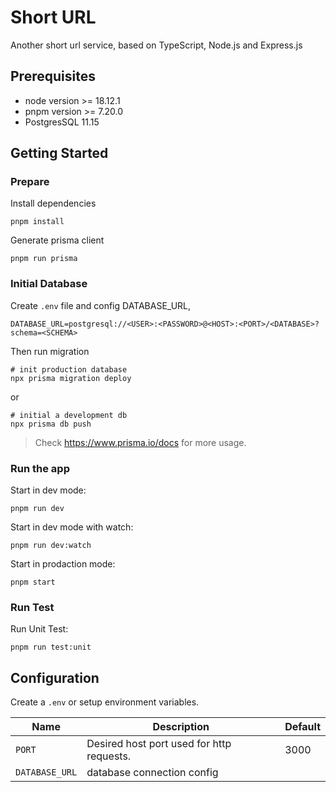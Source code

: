 # Short URL

Another short url service, based on TypeScript, Node.js and Express.js

## Prerequisites
- node version >= 18.12.1
- pnpm version >= 7.20.0
- PostgresSQL 11.15

## Getting Started

### Prepare

Install dependencies
```shell
pnpm install
```

Generate prisma client
```shell
pnpm run prisma 
```

### Initial Database

Create `.env` file and config DATABASE_URL,
```.dotenv
DATABASE_URL=postgresql://<USER>:<PASSWORD>@<HOST>:<PORT>/<DATABASE>?schema=<SCHEMA>
```
 
Then run migration
```shell
# init production database
npx prisma migration deploy 
```
or 
```shell
# initial a development db
npx prisma db push
```
> Check https://www.prisma.io/docs for more usage.

### Run the app
Start in dev mode:
```shell
pnpm run dev
```

Start in dev mode with watch:
```shell
pnpm run dev:watch
```

Start in prodaction mode:
```shell
pnpm start
```

### Run Test
Run Unit Test:
```shell
pnpm run test:unit
```

## Configuration

Create a `.env` or setup environment variables.

| Name           | Description                               | Default |
|----------------|-------------------------------------------|---------|
| `PORT`         | Desired host port used for http requests. | 3000    |
| `DATABASE_URL` | database connection config                |         |
